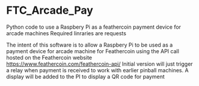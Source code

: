 FTC_Arcade_Pay
==============

Python code to use a Raspbery Pi as a feathercoin payment device for arcade machines
Required linraries are
requests

The intent of this software is to allow a Raspbery Pi to be used as a payment device for arcade machine for Feathercoin using the API call hosted on the Feathercoin website
https://www.feathercoin.com/feathercoin-api/
Initial version will just trigger a relay when payment is received to work with earlier pinball machines.
A display will be added to the PI to display a QR code for payment
